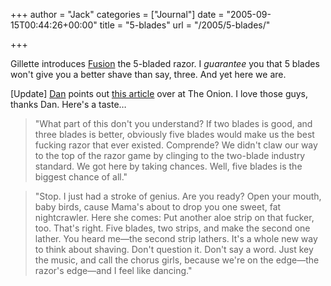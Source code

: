 +++
author = "Jack"
categories = ["Journal"]
date = "2005-09-15T00:44:26+00:00"
title = "5-blades"
url = "/2005/5-blades/"

+++

Gillette introduces [Fusion][1] the 5-bladed razor. I _guarantee_ you that 5 blades won't give you a better shave than say, three. And yet here we are.

[Update] [Dan][2] points out [this article][3] over at The Onion. I love those guys, thanks Dan. Here's a taste&#8230;

> 
> 
> "What part of this don't you understand? If two blades is good, and three blades is better, obviously five blades would make us the best fucking razor that ever existed. Comprende? We didn't claw our way to the top of the razor game by clinging to the two-blade industry standard. We got here by taking chances. Well, five blades is the biggest chance of all."
> 
> 

> 
> 
> "Stop. I just had a stroke of genius. Are you ready? Open your mouth, baby birds, cause Mama's about to drop you one sweet, fat nightcrawler. Here she comes: Put another aloe strip on that fucker, too. That's right. Five blades, two strips, and make the second one lather. You heard me&#8212;the second strip lathers. It's a whole new way to think about shaving. Don't question it. Don't say a word. Just key the music, and call the chorus girls, because we're on the edge&#8212;the razor's edge&#8212;and I feel like dancing."
> 
>

 [1]: http://www.msnbc.msn.com/id/9340767/
 [2]: http://freshdan.com
 [3]: http://www.theonion.com/content/node/33930/